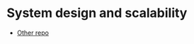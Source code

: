 # System design and scalability

- [Other repo](https://github.com/checkcheckzz/system-design-interview)
